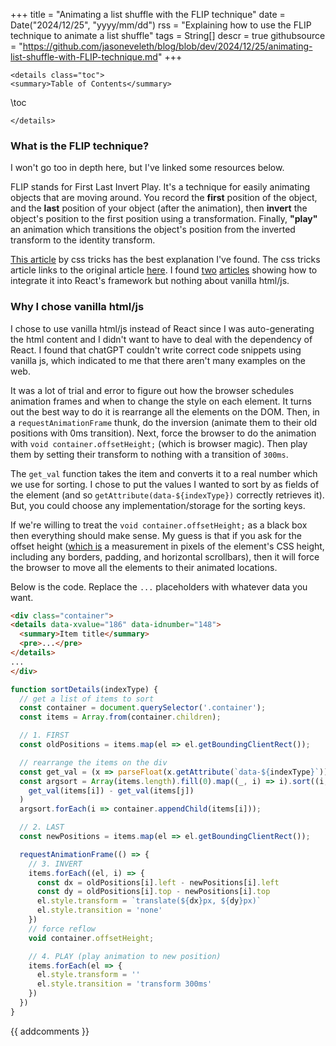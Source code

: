 +++
title = "Animating a list shuffle with the FLIP technique"
date = Date("2024/12/25", "yyyy/mm/dd")
rss = "Explaining how to use the FLIP technique to animate a list shuffle"
tags = String[]
descr = true
githubsource = "https://github.com/jasoneveleth/blog/blob/dev/2024/12/25/animating-list-shuffle-with-FLIP-technique.md"
+++
~~~
<details class="toc">
<summary>Table of Contents</summary>
~~~
\toc
~~~
</details>
~~~

### What is the FLIP technique?

I won't go too in depth here, but I've linked some resources below.

FLIP stands for First Last Invert Play. It's a technique for easily animating objects that are moving around. You record the **first** position of the object, and the **last** position of your object (after the animation), then **invert** the object's position to the first position using a transformation. Finally, **"play"** an animation which transitions the object's position from the inverted transform to the identity transform.

[This article](https://css-tricks.com/animating-layouts-with-the-flip-technique/) by css tricks has the best explanation I've found. The css tricks article links to the original article [here](https://aerotwist.com/blog/flip-your-animations/). I found [two](https://medium.com/developers-writing/animating-the-unanimatable-1346a5aab3cd) [articles](https://www.taraojo.com/post/animating-element-reordering) showing how to integrate it into React's framework but nothing about vanilla html/js.
### Why I chose vanilla html/js

I chose to use vanilla html/js instead of React since I was auto-generating the html content and I didn't want to have to deal with the dependency of React. I found that chatGPT couldn't write correct code snippets using vanilla js, which indicated to me that there aren't many examples on the web.

It was a lot of trial and error to figure out how the browser schedules animation frames and when to change the style on each element. It turns out the best way to do it is rearrange all the elements on the DOM. Then, in a `requestAnimationFrame` thunk, do the inversion (animate them to their old positions with 0ms transition). Next, force the browser to do the animation with `void container.offsetHeight;` (which is browser magic). Then play them by setting their transform to nothing with a transition of `300ms`.

The `get_val` function takes the item and converts it to a real number which we use for sorting. I chose to put the values I wanted to sort by as fields of the element (and so `getAttribute(data-${indexType})` correctly retrieves it). But, you could choose any implementation/storage for the sorting keys.

If we're willing to treat the `void container.offsetHeight;` as a black box then everything should make sense. My guess is that if you ask for the offset height ([which is](https://developer.mozilla.org/en-US/docs/Web/API/HTMLElement/offsetHeight) a measurement in pixels of the element's CSS height, including any borders, padding, and horizontal scrollbars), then it will force the browser to move all the elements to their animated locations.

Below is the code. Replace the `...` placeholders with whatever data you want.

```html
<div class="container">
<details data-xvalue="186" data-idnumber="148">
  <summary>Item title</summary>
  <pre>...</pre>
</details>
...
</div>
```

```javascript
function sortDetails(indexType) {
  // get a list of items to sort
  const container = document.querySelector('.container');
  const items = Array.from(container.children);

  // 1. FIRST
  const oldPositions = items.map(el => el.getBoundingClientRect());

  // rearrange the items on the div
  const get_val = (x => parseFloat(x.getAttribute(`data-${indexType}`)));
  const argsort = Array(items.length).fill(0).map((_, i) => i).sort((i, j) =>
    get_val(items[i]) - get_val(items[j])
  )
  argsort.forEach(i => container.appendChild(items[i]));

  // 2. LAST
  const newPositions = items.map(el => el.getBoundingClientRect());

  requestAnimationFrame(() => {
    // 3. INVERT
    items.forEach((el, i) => {
  	  const dx = oldPositions[i].left - newPositions[i].left
  	  const dy = oldPositions[i].top - newPositions[i].top
  	  el.style.transform = `translate(${dx}px, ${dy}px)`
  	  el.style.transition = 'none'
    })
    // force reflow
    void container.offsetHeight;

    // 4. PLAY (play animation to new position)
    items.forEach(el => {
  	  el.style.transform = ''
  	  el.style.transition = 'transform 300ms'
    })
  })
}
```

{{ addcomments }}
